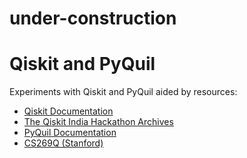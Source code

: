 # under-construction
# Qiskit and PyQuil
Experiments with Qiskit and PyQuil aided by resources:
* [Qiskit Documentation](https://qiskit.org/documentation/)
* [The Qiskit India Hackathon Archives](https://www.hackerearth.com/challenges/hackathon/qiskit-challenge-india/)
* [PyQuil Documentation](https://pyquil-docs.rigetti.com/en/stable/)
* [CS269Q (Stanford)](https://cs269q.stanford.edu/syllabus.html)

